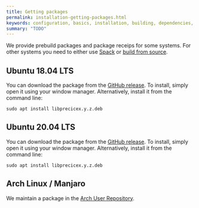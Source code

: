 ```yaml
---
title: Getting packages
permalink: installation-getting-packages.html
keywords: configuration, basics, installation, building, dependencies, spack
summary: "TODO"
---
```


We provide prebuild packages and package receips for some systems.
For other systems you need to either use [Spack](installation-getting-spack.html) or [build from source](installation-getting-source.html).

## Ubuntu 18.04 LTS

You can download the package from the [GitHub release](https://github.com/precice/precice/releases/latest).
To install, simply open it using your window manager.
Alternatively, install it from the command line:
```
sudo apt install libprecicex.y.z.deb
```

## Ubuntu 20.04 LTS

You can download the package from the [GitHub release](https://github.com/precice/precice/releases/latest).
To install, simply open it using your window manager.
Alternatively, install it from the command line:
```
sudo apt install libprecicex.y.z.deb
```

## Arch Linux / Manjaro

We maintain a package in the [Arch User Repository](https://aur.archlinux.org/packages/precice/).
